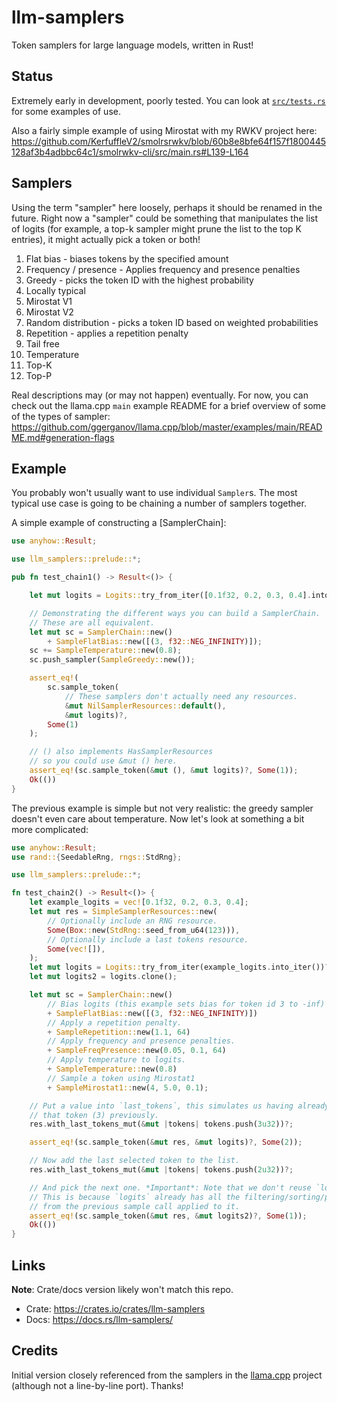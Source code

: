 # llm-samplers

Token samplers for large language models, written in Rust!

## Status

Extremely early in development, poorly tested. You can look at [`src/tests.rs`](src/tests.rs) for some examples of use.

Also a fairly simple example of using Mirostat with my RWKV project here: https://github.com/KerfuffleV2/smolrsrwkv/blob/60b8e8bfe64f157f1800445128af3b4adbbc64c1/smolrwkv-cli/src/main.rs#L139-L164

## Samplers

Using the term "sampler" here loosely, perhaps it should be renamed in the future. Right now a "sampler"
could be something that manipulates the list of logits (for example, a top-k sampler might prune the list
to the top K entries), it might actually pick a token or both!

1. Flat bias - biases tokens by the specified amount
2. Frequency / presence - Applies frequency and presence penalties
3. Greedy - picks the token ID with the highest probability
4. Locally typical
5. Mirostat V1
6. Mirostat V2
7. Random distribution - picks a token ID based on weighted probabilities
8. Repetition - applies a repetition penalty
9. Tail free
10. Temperature
11. Top-K
12. Top-P

Real descriptions may (or may not happen) eventually. For now, you can check out the llama.cpp `main` example README for a brief overview of some of the types of sampler: https://github.com/ggerganov/llama.cpp/blob/master/examples/main/README.md#generation-flags

## Example

 You probably won't usually want to use individual `Sampler`s. The most typical
 use case is going to be chaining a number of samplers together.

 A simple example of constructing a [SamplerChain]:

 ```rust
 use anyhow::Result;

 use llm_samplers::prelude::*;

 pub fn test_chain1() -> Result<()> {

     let mut logits = Logits::try_from_iter([0.1f32, 0.2, 0.3, 0.4].into_iter())?;

     // Demonstrating the different ways you can build a SamplerChain.
     // These are all equivalent.
     let mut sc = SamplerChain::new()
         + SampleFlatBias::new([(3, f32::NEG_INFINITY)]);
     sc += SampleTemperature::new(0.8);
     sc.push_sampler(SampleGreedy::new());

     assert_eq!(
         sc.sample_token(
             // These samplers don't actually need any resources.
             &mut NilSamplerResources::default(),
             &mut logits)?,
         Some(1)
     );

     // () also implements HasSamplerResources
     // so you could use &mut () here.
     assert_eq!(sc.sample_token(&mut (), &mut logits)?, Some(1));
     Ok(())
 }
 ```

 The previous example is simple but not very realistic: the greedy sampler doesn't
 even care about temperature. Now let's look at something a bit more complicated:

 ```rust
 use anyhow::Result;
 use rand::{SeedableRng, rngs::StdRng};

 use llm_samplers::prelude::*;

 fn test_chain2() -> Result<()> {
     let example_logits = vec![0.1f32, 0.2, 0.3, 0.4];
     let mut res = SimpleSamplerResources::new(
         // Optionally include an RNG resource.
         Some(Box::new(StdRng::seed_from_u64(123))),
         // Optionally include a last tokens resource.
         Some(vec![]),
     );
     let mut logits = Logits::try_from_iter(example_logits.into_iter())?;
     let mut logits2 = logits.clone();

     let mut sc = SamplerChain::new()
         // Bias logits (this example sets bias for token id 3 to -inf)
         + SampleFlatBias::new([(3, f32::NEG_INFINITY)])
         // Apply a repetition penalty.
         + SampleRepetition::new(1.1, 64)
         // Apply frequency and presence penalties.
         + SampleFreqPresence::new(0.05, 0.1, 64)
         // Apply temperature to logits.
         + SampleTemperature::new(0.8)
         // Sample a token using Mirostat1
         + SampleMirostat1::new(4, 5.0, 0.1);

     // Put a value into `last_tokens`, this simulates us having already picked
     // that token (3) previously.
     res.with_last_tokens_mut(&mut |tokens| tokens.push(3u32))?;

     assert_eq!(sc.sample_token(&mut res, &mut logits)?, Some(2));

     // Now add the last selected token to the list.
     res.with_last_tokens_mut(&mut |tokens| tokens.push(2u32))?;

     // And pick the next one. *Important*: Note that we don't reuse `logits`.
     // This is because `logits` already has all the filtering/sorting/permutation
     // from the previous sample call applied to it.
     assert_eq!(sc.sample_token(&mut res, &mut logits2)?, Some(1));
     Ok(())
 }
 ```

## Links

**Note**: Crate/docs version likely won't match this repo.

* Crate: https://crates.io/crates/llm-samplers
* Docs: https://docs.rs/llm-samplers/

## Credits

Initial version closely referenced from the samplers in the [llama.cpp](https://github.com/ggerganov/llama.cpp) project (although not
a line-by-line port). Thanks!
